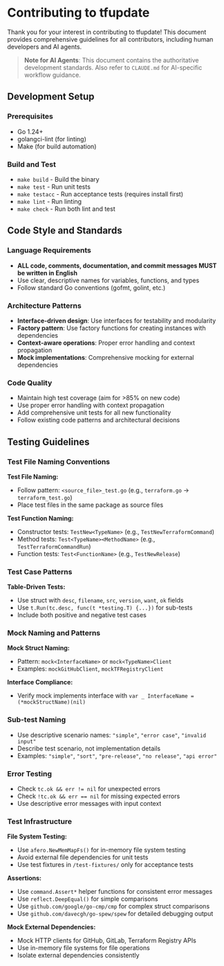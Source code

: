# Contributing to tfupdate

Thank you for your interest in contributing to tfupdate! This document provides comprehensive guidelines for all contributors, including human developers and AI agents.

> **Note for AI Agents**: This document contains the authoritative development standards. Also refer to `CLAUDE.md` for AI-specific workflow guidance.

## Development Setup

### Prerequisites

- Go 1.24+
- golangci-lint (for linting)
- Make (for build automation)

### Build and Test

- `make build` - Build the binary
- `make test` - Run unit tests
- `make testacc` - Run acceptance tests (requires install first)
- `make lint` - Run linting
- `make check` - Run both lint and test

## Code Style and Standards

### Language Requirements

- **ALL code, comments, documentation, and commit messages MUST be written in English**
- Use clear, descriptive names for variables, functions, and types
- Follow standard Go conventions (gofmt, golint, etc.)

### Architecture Patterns

- **Interface-driven design**: Use interfaces for testability and modularity
- **Factory pattern**: Use factory functions for creating instances with dependencies
- **Context-aware operations**: Proper error handling and context propagation
- **Mock implementations**: Comprehensive mocking for external dependencies

### Code Quality

- Maintain high test coverage (aim for >85% on new code)
- Use proper error handling with context propagation
- Add comprehensive unit tests for all new functionality
- Follow existing code patterns and architectural decisions

## Testing Guidelines

### Test File Naming Conventions

**Test File Naming:**
- Follow pattern: `<source_file>_test.go` (e.g., `terraform.go` → `terraform_test.go`)
- Place test files in the same package as source files

**Test Function Naming:**
- Constructor tests: `TestNew<TypeName>` (e.g., `TestNewTerraformCommand`)
- Method tests: `Test<TypeName><MethodName>` (e.g., `TestTerraformCommandRun`)
- Function tests: `Test<FunctionName>` (e.g., `TestNewRelease`)

### Test Case Patterns

**Table-Driven Tests:**
- Use struct with `desc`, `filename`, `src`, `version`, `want`, `ok` fields
- Use `t.Run(tc.desc, func(t *testing.T) {...})` for sub-tests
- Include both positive and negative test cases

### Mock Naming and Patterns

**Mock Struct Naming:**
- Pattern: `mock<InterfaceName>` or `mock<TypeName>Client`
- Examples: `mockGitHubClient`, `mockTFRegistryClient`

**Interface Compliance:**
- Verify mock implements interface with `var _ InterfaceName = (*mockStructName)(nil)`

### Sub-test Naming

- Use descriptive scenario names: `"simple"`, `"error case"`, `"invalid input"`
- Describe test scenario, not implementation details
- Examples: `"simple"`, `"sort"`, `"pre-release"`, `"no release"`, `"api error"`

### Error Testing

- Check `tc.ok && err != nil` for unexpected errors
- Check `!tc.ok && err == nil` for missing expected errors
- Use descriptive error messages with input context

### Test Infrastructure

**File System Testing:**
- Use `afero.NewMemMapFs()` for in-memory file system testing
- Avoid external file dependencies for unit tests
- Use test fixtures in `/test-fixtures/` only for acceptance tests

**Assertions:**
- Use `command.Assert*` helper functions for consistent error messages
- Use `reflect.DeepEqual()` for simple comparisons
- Use `github.com/google/go-cmp/cmp` for complex struct comparisons
- Use `github.com/davecgh/go-spew/spew` for detailed debugging output

**Mock External Dependencies:**
- Mock HTTP clients for GitHub, GitLab, Terraform Registry APIs
- Use in-memory file systems for file operations
- Isolate external dependencies consistently
